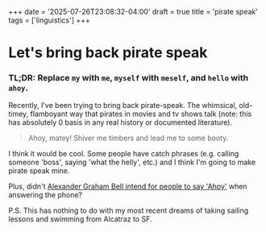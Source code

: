 +++
date = '2025-07-26T23:08:32-04:00'
draft = true
title = 'pirate speak'
tags = ['linguistics']
+++

# Let's bring back pirate speak

### TL;DR: Replace `my` with `me`, `myself` with `meself`, and `hello` with `ahoy`.

Recently, I've been trying to bring back pirate-speak. The whimsical, old-timey, flamboyant way that pirates in movies and tv shows talk (note: this has absolutely 0 basis in any real history or documented literature).

> Ahoy, matey! Shiver me timbers and lead me to some booty.

I think it would be cool. Some people have catch phrases (e.g. calling someone 'boss', saying 'what the helly', etc.) and I think I'm going to make pirate speak mine.

Plus, didn't [Alexander Graham Bell intend for people to say 'Ahoy'](https://en.wikipedia.org/wiki/Ahoy) when answering the phone?

P.S. This has nothing to do with my most recent dreams of taking sailing lessons and swimming from Alcatraz to SF.